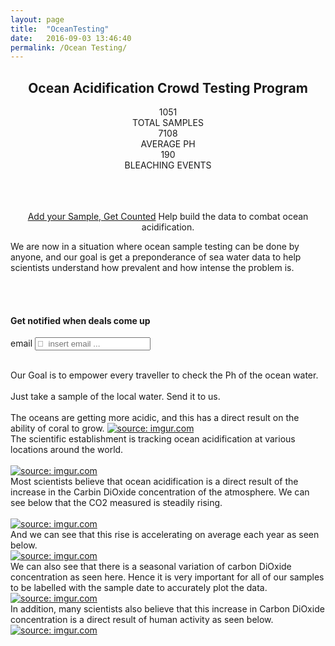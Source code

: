```yaml
---
layout: page
title:  "OceanTesting"
date:   2016-09-03 13:46:40
permalink: /Ocean Testing/
---
```


<div align="center">
     <h2>Ocean Acidification Crowd Testing Program</h2>
        
<div style="clear:both"></div>
<div id="talkbubble"><span class="count"> 1051</span><br>TOTAL SAMPLES</div>
<div id="talkbubble0"><span class="count">7108</span><br>AVERAGE PH</div>
<div id="talkbubble1"><span class="count">190</span><br>BLEACHING EVENTS</div>
<br/>
<br/>
<br/>
 </div>
 <p> </p>
<p>    
<div align="center">
<a class="linker" href="http://www.CRISTALjourneys.com/testing-details.md"  target="_blank">Add your Sample, Get Counted</a>
Help build the data to combat ocean acidification.
</div>
</p>

We are now in a situation where ocean sample testing can be done by anyone, and our goal is get a preponderance of sea water data to help scientists understand how prevalent and how intense the problem is.
<script>
$('.count').each(function () {
    $(this).prop('Counter',0).animate({
        Counter: $(this).text()
    }, {
        duration: 4000,
        easing: 'swing',
        step: function (now) {
            $(this).text(Math.ceil(now));
        }
    });
});
</script>
<br>
<br>
<p> </p>
<div id="formContent">
  <h4>Get notified when deals come up</h4>
  <form action="">
  <label for="emailAddress">email</label>
  <input type="text" class="fontAwesome" name="emailAddress" placeholder="&#xf0e0;  insert email ..." value="">
  </form>
  </div>
<br>
Our Goal is to empower every traveller to check the Ph of the ocean water. <br>
<br>
Just take a sample of the local water.  Send it to us.<br>
<br>
The oceans are getting more acidic, and this has a direct result on the ability of coral to grow. 
<a href="http://imgur.com/bBtZbAu"><img src="http://i.imgur.com/bBtZbAu.jpg" title="source: imgur.com" /></a>
<br>
The scientific establishment is tracking ocean acidification at various locations around the world.<br>
<br>
<a href="http://imgur.com/KQi641Z"><img src="http://i.imgur.com/KQi641Z.png" title="source: imgur.com" /></a>
<br>
Most scientists believe that ocean acidification is a direct result of the increase in the Carbin DiOxide concentration of the atmosphere. We can see below that the CO2 measured is steadily rising.<br>
<br>
<a href="http://imgur.com/3HRmhs7"><img src="http://i.imgur.com/3HRmhs7.png" title="source: imgur.com" /></a>
<br>
And we can see that this rise is accelerating on average each year as seen below.<br>
<a href="http://imgur.com/URVtWd4"><img src="http://i.imgur.com/URVtWd4.png" title="source: imgur.com" /></a>
<br>
We can also see that there is a seasonal variation of carbon DiOxide concentration as seen here. Hence it is very important for all of our samples to be labelled with the sample date to accurately plot the data.<br>
<a href="http://imgur.com/rRN307T"><img src="http://i.imgur.com/rRN307T.png" title="source: imgur.com" /></a>
<br>
In addition, many scientists also believe that this increase in Carbon DiOxide concentration is a direct result of human activity as seen below.<br>
<a href="http://imgur.com/zzSpSts"><img src="http://i.imgur.com/zzSpSts.png" title="source: imgur.com" /></a>


